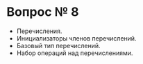 # Вопрос № 8

* Перечисления. 
* Инициализаторы членов перечислений. 
* Базовый тип перечислений. 
* Набор операций над перечислениями.